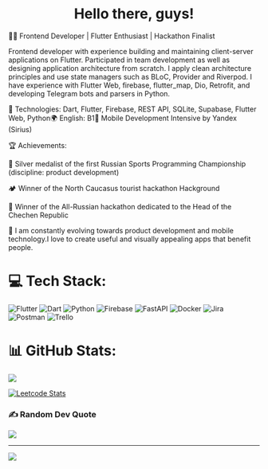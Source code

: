 <h1 align="center">Hello there, guys!</h1>
👨‍💻 Frontend Developer | Flutter Enthusiast | Hackathon Finalist

Frontend developer with experience building and maintaining client-server applications on Flutter. Participated in team development as well as designing application architecture from scratch. I apply clean architecture principles and use state managers such as BLoC, Provider and Riverpod. I have experience with Flutter Web, firebase, flutter_map, Dio, Retrofit, and developing Telegram bots and parsers in Python.

🔧 Technologies: Dart, Flutter, Firebase, REST API, SQLite, Supabase, Flutter Web, Python🌍 English: B1📱 Mobile Development Intensive by Yandex (Sirius)

🏆 Achievements:

🥈 Silver medalist of the first Russian Sports Programming Championship (discipline: product development)

🏕 Winner of the North Caucasus tourist hackathon Hackground

🥉 Winner of the All-Russian hackathon dedicated to the Head of the Chechen Republic

📌 I am constantly evolving towards product development and mobile technology.I love to create useful and visually appealing apps that benefit people.

# 💻 Tech Stack:
 ![Flutter](https://img.shields.io/badge/Flutter-%2302569B.svg?style=for-the-badge&logo=Flutter&logoColor=white) ![Dart](https://img.shields.io/badge/dart-%230175C2.svg?style=for-the-badge&logo=dart&logoColor=white) ![Python](https://img.shields.io/badge/python-3670A0?style=for-the-badge&logo=python&logoColor=ffdd54) ![Firebase](https://img.shields.io/badge/firebase-%23039BE5.svg?style=for-the-badge&logo=firebase) ![FastAPI](https://img.shields.io/badge/FastAPI-005571?style=for-the-badge&logo=fastapi) ![Docker](https://img.shields.io/badge/docker-%230db7ed.svg?style=for-the-badge&logo=docker&logoColor=white) ![Jira](https://img.shields.io/badge/jira-%230A0FFF.svg?style=for-the-badge&logo=jira&logoColor=white) ![Postman](https://img.shields.io/badge/Postman-FF6C37?style=for-the-badge&logo=postman&logoColor=white) ![Trello](https://img.shields.io/badge/Trello-%23026AA7.svg?style=for-the-badge&logo=Trello&logoColor=white)
# 📊 GitHub Stats:
<!-- ![](https://github-readme-stats.vercel.app/api?username=melanch0lic&theme=tokyonight&hide_border=false&include_all_commits=true&count_private=true)<br/> -->
![](https://github-readme-streak-stats.herokuapp.com/?user=melanch0lic&theme=tokyonight&hide_border=false)<br/>
<!-- ![](https://github-readme-stats.vercel.app/api/top-langs/?username=melanch0lic&theme=tokyonight&hide_border=false&include_all_commits=true&count_private=true&layout=compact) -->

[![Leetcode Stats](https://leetcard.jacoblin.cool/Yakudzae)](https://leetcode.com/Yakudzae)

### ✍️ Random Dev Quote
![](https://quotes-github-readme.vercel.app/api?type=horizontal&theme=radical)

---
[![](https://visitcount.itsvg.in/api?id=melanch0lic&icon=0&color=6)](https://visitcount.itsvg.in)

<!-- Proudly created with GPRM ( https://gprm.itsvg.in ) -->
